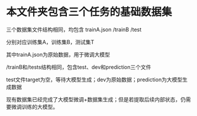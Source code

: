 # 本文件夹包含三个任务的基础数据集

三个数据集文件结构相同，均包含
trainA.json
/trainB
/test

分别对应训练集A，训练集B，测试集T

其中trainA.json为原始数据，用于微调大模型

/trainB和/tests结构相同，包含test、dev和prediction三个文件

test文件target为空，等待大模型生成；dev为原始数据；prediction为大模型生成数据

现有数据集已经完成了大模型微调+数据集生成；但是若提取后续内部状态，仍需要微调训练的大模型。